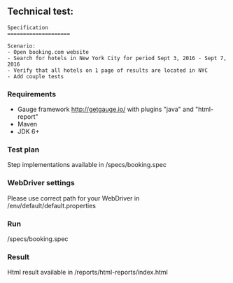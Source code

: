 ## Technical test:

```
Specification
====================

Scenario:
- Open booking.com website
- Search for hotels in New York City for period Sept 3, 2016 - Sept 7, 2016
- Verify that all hotels on 1 page of results are located in NYC
- Add couple tests

```

### Requirements
* Gauge framework http://getgauge.io/ with plugins "java" and "html-report"
* Maven
* JDK 6+

### Test plan
Step implementations available in /specs/booking.spec

### WebDriver settings
Please use correct path for your WebDriver in /env/default/default.properties

### Run
/specs/booking.spec

### Result
Html result available in /reports/html-reports/index.html